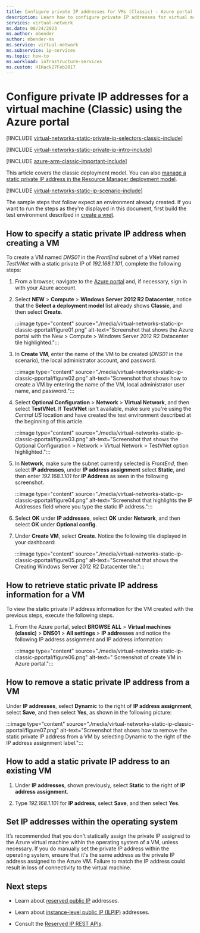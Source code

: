 ```yaml
---
title: Configure private IP addresses for VMs (Classic) - Azure portal
description: Learn how to configure private IP addresses for virtual machines (Classic) using the Azure portal.
services: virtual-network
ms.date: 08/24/2023
ms.author: mbender
author: mbender-ms
ms.service: virtual-network
ms.subservice: ip-services
ms.topic: how-to
ms.workload: infrastructure-services
ms.custom: H1Hack27Feb2017
---
```


# Configure private IP addresses for a virtual machine (Classic) using the Azure portal

[!INCLUDE [virtual-networks-static-private-ip-selectors-classic-include](../../../includes/virtual-networks-static-private-ip-selectors-classic-include.md)]

[!INCLUDE [virtual-networks-static-private-ip-intro-include](../../../includes/virtual-networks-static-private-ip-intro-include.md)]

[!INCLUDE [azure-arm-classic-important-include](../../../includes/azure-arm-classic-important-include.md)]

This article covers the classic deployment model. You can also [manage a static private IP address in the Resource Manager deployment model](virtual-networks-static-private-ip-arm-pportal.md).

[!INCLUDE [virtual-networks-static-ip-scenario-include](../../../includes/virtual-networks-static-ip-scenario-include.md)]

The sample steps that follow expect an environment already created. If you want to run the steps as they're displayed in this document, first build the test environment described in [create a vnet](/previous-versions/azure/virtual-network/virtual-networks-create-vnet-classic-pportal).

## How to specify a static private IP address when creating a VM

To create a VM named *DNS01* in the *FrontEnd* subnet of a VNet named *TestVNet* with a static private IP of *192.168.1.101*, complete the following steps:

1. From a browser, navigate to the [Azure portal](https://portal.azure.com) and, if necessary, sign in with your Azure account.

1. Select **NEW** > **Compute** > **Windows Server 2012 R2 Datacenter**, notice that the **Select a deployment model** list already shows **Classic**, and then select **Create**.
   
    :::image type="content" source="./media/virtual-networks-static-ip-classic-pportal/figure01.png" alt-text="Screenshot that shows the Azure portal with the New > Compute > Windows Server 2012 R2 Datacenter tile highlighted.":::

1. In **Create VM**, enter the name of the VM to be created (*DNS01* in the scenario), the local administrator account, and password.
   
    :::image type="content" source="./media/virtual-networks-static-ip-classic-pportal/figure02.png" alt-text="Screenshot that shows how to create a VM by entering the name of the VM, local administrator user name, and password.":::

1. Select **Optional Configuration** > **Network** > **Virtual Network**, and then select **TestVNet**. If **TestVNet** isn't available, make sure you're using the *Central US* location and have created the test environment described at the beginning of this article.

    :::image type="content" source="./media/virtual-networks-static-ip-classic-pportal/figure03.png" alt-text="Screenshot that shows the Optional Configuration > Network > Virtual Network > TestVNet option highlighted.":::

1. In **Network**, make sure the subnet currently selected is *FrontEnd*, then select **IP addresses**, under **IP address assignment** select **Static**, and then enter *192.168.1.101* for **IP Address** as seen in the following screenshot.

    :::image type="content" source="./media/virtual-networks-static-ip-classic-pportal/figure04.png" alt-text="Screenshot that highlights the IP Addresses field where you type the static IP address.":::
 
1. Select **OK** under **IP addresses**, select **OK** under **Network**, and then select **OK** under **Optional config**.

1. Under **Create VM**, select **Create**. Notice the following tile displayed in your dashboard:

    :::image type="content" source="./media/virtual-networks-static-ip-classic-pportal/figure05.png" alt-text="Screenshot that shows the Creating Windows Server 2012 R2 Datacenter tile.":::

## How to retrieve static private IP address information for a VM

To view the static private IP address information for the VM created with the previous steps, execute the following steps.

1. From the Azure portal, select **BROWSE ALL** > **Virtual machines (classic)** > **DNS01** > **All settings** > **IP addresses** and notice the following IP address assignment and IP address information:

    :::image type="content" source="./media/virtual-networks-static-ip-classic-pportal/figure06.png" alt-text=" Screenshot of create VM in Azure portal.":::

## How to remove a static private IP address from a VM

Under **IP addresses**, select **Dynamic** to the right of **IP address assignment**, select **Save**, and then select **Yes**, as shown in the following picture:

:::image type="content" source="./media/virtual-networks-static-ip-classic-pportal/figure07.png" alt-text="Screenshot that shows how to remove the static private IP address from a VM by selecting Dynamic to the right of the IP address assignment label.":::

## How to add a static private IP address to an existing VM

1. Under **IP addresses**, shown previously, select **Static** to the right of **IP address assignment**.

1. Type *192.168.1.101* for **IP address**, select **Save**, and then select **Yes**.

## Set IP addresses within the operating system

It’s recommended that you don't statically assign the private IP assigned to the Azure virtual machine within the operating system of a VM, unless necessary. If you do manually set the private IP address within the operating system, ensure that it's the same address as the private IP address assigned to the Azure VM. Failure to match the IP address could result in loss of connectivity to the virtual machine.

## Next steps

* Learn about [reserved public IP](/previous-versions/azure/virtual-network/virtual-networks-reserved-public-ip) addresses.

* Learn about [instance-level public IP (ILPIP)](/previous-versions/azure/virtual-network/virtual-networks-instance-level-public-ip) addresses.

* Consult the [Reserved IP REST APIs](/previous-versions/azure/reference/dn722420(v=azure.100)).
